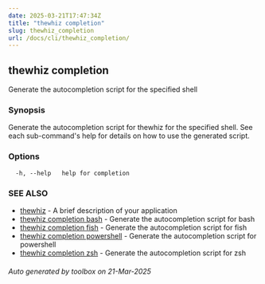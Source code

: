 ```yaml
---
date: 2025-03-21T17:47:34Z
title: "thewhiz completion"
slug: thewhiz_completion
url: /docs/cli/thewhiz_completion/
---
```

## thewhiz completion

Generate the autocompletion script for the specified shell

### Synopsis

Generate the autocompletion script for thewhiz for the specified shell.
See each sub-command's help for details on how to use the generated script.


### Options

```
  -h, --help   help for completion
```

### SEE ALSO

* [thewhiz](/thewhiz/docs/cli/thewhiz/)	 - A brief description of your application
* [thewhiz completion bash](/thewhiz/docs/cli/thewhiz_completion_bash/)	 - Generate the autocompletion script for bash
* [thewhiz completion fish](/thewhiz/docs/cli/thewhiz_completion_fish/)	 - Generate the autocompletion script for fish
* [thewhiz completion powershell](/thewhiz/docs/cli/thewhiz_completion_powershell/)	 - Generate the autocompletion script for powershell
* [thewhiz completion zsh](/thewhiz/docs/cli/thewhiz_completion_zsh/)	 - Generate the autocompletion script for zsh

###### Auto generated by toolbox on 21-Mar-2025
